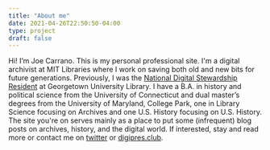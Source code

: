```yaml
---
title: "About me"
date: 2021-04-26T22:50:50-04:00
type: project
draft: false
---
```


Hi! I’m Joe Carrano. This is my personal professional site. I'm a digital archivist at MIT Libraries where I work on saving both old and new bits for future generations. Previously, I was the [National Digital Stewardship Resident](http://www.digitalpreservation.gov/ndsr/documents/GUL_Proposal_Redacted.pdf) at Georgetown University Library. I have a B.A. in history and  political science from the University of Connecticut and dual master’s degrees from the University of Maryland, College Park, one in Library Science focusing on Archives and one U.S. History focusing on U.S. History. The site you're on serves mainly as a place to put some (infrequent) blog posts on archives, history, and the digital world. If interested, stay and read more or contact me on [twitter](https://twitter.com/joecar25) or [digipres.club](https://digipres.club).